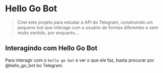 # Hello Go Bot

> Criei este projeto para estudar a API do Telegram, construindo um pequeno bot que interage com o usuário de formas diferentes e sem muito sentido, por enquanto...

## Interagindo com Hello Go Bot

Para interagir com o `hello go bot` e ver o que ele faz, basta procurar por @hello_go_bot bo Telegram.
